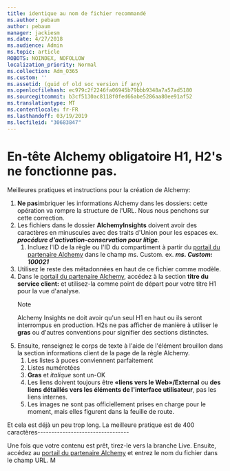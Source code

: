 ```yaml
---
title: identique au nom de fichier recommandé
ms.author: pebaum
author: pebaum
manager: jackiesm
ms.date: 4/27/2018
ms.audience: Admin
ms.topic: article
ROBOTS: NOINDEX, NOFOLLOW
localization_priority: Normal
ms.collection: Adm_O365
ms.custom: ''
ms.assetid: (guid of old soc version if any)
ms.openlocfilehash: ec979c2f2246fa06945b79bbb9348a7a57ad5180
ms.sourcegitcommit: b3cf5130ac8118f0fed66abe5286aa80ee91af52
ms.translationtype: MT
ms.contentlocale: fr-FR
ms.lasthandoff: 03/19/2019
ms.locfileid: "30683847"
---
```

# <a name="required-alchemy-header-h1-h2s-dont-work"></a>En-tête Alchemy obligatoire H1, H2's ne fonctionne pas.
Meilleures pratiques et instructions pour la création de Alchemy:

1. **Ne pas**imbriquer les informations Alchemy dans les dossiers: cette opération va rompre la structure de l'URL. Nous nous penchons sur cette correction.
1. Les fichiers dans le dossier **AlchemyInsights** doivent avoir des caractères en minuscules avec des traits d'Union pour les espaces ex. ***procédure d'activation-conservation pour litige***.
    1. Incluez l'ID de la règle ou l'ID du compartiment à partir du [portail du partenaire Alchemy](https://alchemyportal.azurewebsites.net) dans le champ ms. Custom. ex. ***ms. Custom: 100021***
1. Utilisez le reste des métadonnées en haut de ce fichier comme modèle.
1. Dans le [portail du partenaire Alchemy](https://alchemyportal.azurewebsites.net), accédez à la section **titre du service client:** et utilisez-la comme point de départ pour votre titre H1 pour la vue d'analyse. 
    > [!NOTE]
    > Alchemy Insights ne doit avoir qu'un seul H1 en haut ou ils seront interrompus en production. H2s ne pas afficher de manière à utiliser le **gras** ou d'autres conventions pour signifier des sections distinctes.
1. Ensuite, renseignez le corps de texte à l'aide de l'élément brouillon dans la section informations client de la page de la règle Alchemy.
    1. Les listes à puces conviennent parfaitement
    1. Listes numérotées
    1. **Gras** et *italique* sont un-OK
    1. Les liens doivent toujours être **«liens vers le Web»/External** ou **des liens détaillés vers les éléments de l'interface utilisateur**, pas les liens internes.
    1. Les images ne sont pas officiellement prises en charge pour le moment, mais elles figurent dans la feuille de route.

Et cela est déjà un peu trop long. La meilleure pratique est de 400 caractères---------------------------------

Une fois que votre contenu est prêt, tirez-le vers la branche Live. Ensuite, accédez au [portail du partenaire Alchemy](https://alchemyportal.azurewebsites.net) et entrez le nom du fichier dans le champ URL. M